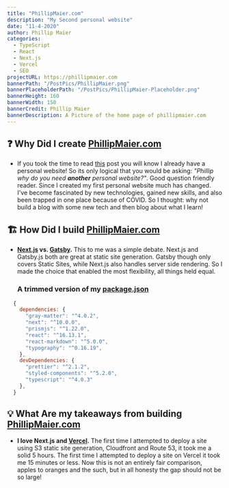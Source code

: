 ```yaml
---
title: "PhillipMaier.com"
description: "My Second personal website"
date: "11-4-2020"
author: Phillip Maier
categories:
  - TypeScript
  - React
  - Next.js
  - Vercel
  - SEO
projectURL: https://phillipmaier.com
bannerPath: "/PostPics/PhillipMaier.png"
bannerPlaceholderPath: "/PostPics/PhillipMaier-Placeholder.png"
bannerHeight: 160
bannerWidth: 150
bannerCredit: Phillip Maier
bannerDescription: A Picture of the home page of phillipmaier.com
---
```


## ❓ Why Did I create [PhillipMaier.com](https://phillipmaier.com/)

- If you took the time to read [this](https://phillipmaier.com/project/FillUpOnPhillip) post you will know I already have a personal website! So its only logical that you would be asking: _"Phillip why do you need **another** personal website?"_. Good question friendly reader. Since I created my first personal website much has changed. I've become fascinated by new technologies, gained new skills, and also been trapped in one place because of COVID. So I thought: why not build a blog with some new tech and then blog about what I learn!

## 🏗️ How Did I build [PhillipMaier.com](https://phillipmaier.com/)

- **[Next.js](https://nextjs.org/docs/getting-started) vs. [Gatsby](https://www.gatsbyjs.com/docs/quick-start/).** This to me was a simple debate. Next.js and Gatsby.js both are great at static site generation. Gatsby though only covers Static Sites, while Next.js also handles server side rendering. So I made the choice that enabled the most flexibility, all things held equal.

  ### A trimmed version of my [package.json](https://github.com/pmaier983/Blog/blob/main/package.json)

```javascript
  {
    dependencies: {
      "gray-matter": "^4.0.2",
      "next": "^10.0.0",
      "prismjs": "^1.22.0",
      "react": "^16.13.1",
      "react-markdown": "^5.0.0",
      "typography": "^0.16.19",
    },
    devDependencies: {
      "prettier": "^2.1.2",
      "styled-components": "^5.2.0",
      "typescript": "^4.0.3"
    },
  }
```

## 💡 What Are my takeaways from building [PhillipMaier.com](https://phillipmaier.com/)

- **I love Next.js and [Vercel](https://vercel.com/dashboard).** The first time I attempted to deploy a site using S3 static site generation, Cloudfront and Route 53, it took me a solid 5 hours. The first time I attempted to deploy a site on Vercel it took me 15 minutes or less. Now this is not an entirely fair comparison, apples to oranges and the such, but in all honesty the gap should not be so large!
